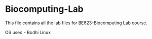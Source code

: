 # Biocomputing-Lab
This file contains all the lab files for BE623-Biocomputing Lab course.

OS used - Bodhi Linux

